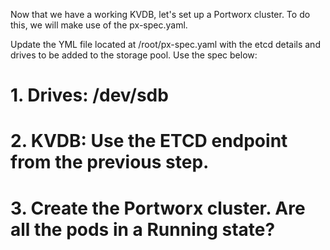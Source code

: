 Now that we have a working KVDB, let's set up a Portworx cluster. To do this, we will make use of the px-spec.yaml. 

Update the YML file located at /root/px-spec.yaml with the etcd details and drives to be added to the storage pool. Use the spec below:

# 1. Drives: /dev/sdb
# 2. KVDB: Use the ETCD endpoint from the previous step.
# 3. Create the Portworx cluster. Are all the pods in a Running state?
